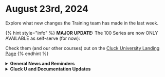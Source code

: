 # August 23rd, 2024

Explore what new changes the Training team has made in the last week.

{% hint style="info" %}
**MAJOR UPDATE:** The 100 Series are now ONLY AVAILABLE as self-serve (for now):

Check them (and our other courses) out on the [Cluck University Landing Page](https://go.rew.st/cluck-university)
{% endhint %}

<details>

<summary><strong>General News and Reminders</strong></summary>

* **Game Tip of the Week:**&#x20;
  * **If you have any retro hardware questions, reach out to Charles, or cray.io in Discord. I thought my setup was cool, but this guy put me to shame!**
* **SHOUT OUTS** **TO:**
  * Jadan, Himani, Scott, Stewart, Stephen, Brennon, Chris, Robert
  * Take the [foundations-certification.md](../../cluck-university/rewst-foundations/foundations-certification.md "mention") Exam, and collect your prestigious **Certified Rewster** badge in Discord.  As well as access to a super secret Discord channel.
* Join us in our [Cluck-U Discord channel](https://discord.com/channels/936789089703845988/1121465945295167588) if you have any questions, comments, or concerns!
* [Sign up for the Office Hours](https://calendly.com/cluck-u/office-hours?) and the[ ROC AMA](https://calendly.com/cluck-u/roc-ama) to work through any questions you have during and after training! If there is something you want us to cover, Let us know!

</details>

<details>

<summary><strong>Cluck U and Documentation Updates</strong></summary>

**What's New at Cluck University?**

* August 26-29: Rewst 200 series will be on break, and will resume the following week.
* Stay tuned for exciting new self-paced content and special live sessions for beginners coming in September 2024!
* Check out the Cluck University Landing Page @  [go.rew.st/cluck-university](https://go.rew.st/cluck-university) for all the latest courses self-serve and live.

**The List of Reminders:**

* We'd love to get your feedback on our Training and Documentation! [Please fill out this form to let us know how we can improve](https://app.sli.do/event/m8C3AjPUnuDgpkVDmPsQL3)!
* You can make training and documentation requests at [https://rewst.canny.io/](https://rewst.canny.io/)

**New & Updated Pages:**

* Added Merge Tickets to [#additional-action-requirements](../../documentation/integrations/psa/connectwise-manage/least-privilege-access-requirements-for-connectwise-manage-integration.md#additional-action-requirements "mention") in [least-privilege-access-requirements-for-connectwise-manage-integration.md](../../documentation/integrations/psa/connectwise-manage/least-privilege-access-requirements-for-connectwise-manage-integration.md "mention")
* [form-organizational-variables.md](../../documentation/forms/form-organizational-variables.md "mention") has been updated
* Every [rewst-foundations](../../cluck-university/rewst-foundations/ "mention") course page has been updated with a new structure to reflect changes as well as the new Knowledge Checks! More to come on these!

</details>

